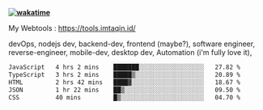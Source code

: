 **[![wakatime](https://wakatime.com/badge/user/87646243-158a-4241-a3cb-668e1fa2dbb8.svg)](https://wakatime.com/@87646243-158a-4241-a3cb-668e1fa2dbb8?style=plastic)**


My Webtools : https://tools.imtaqin.id/


devOps, nodejs dev, backend-dev, frontend (maybe?), software engineer, reverse-engineer, mobile-dev, desktop dev, Automation (i'm fully love it), 

<!--START_SECTION:waka-->

```txt
JavaScript   4 hrs 2 mins    ███████░░░░░░░░░░░░░░░░░░   27.82 %
TypeScript   3 hrs 2 mins    █████▒░░░░░░░░░░░░░░░░░░░   20.89 %
HTML         2 hrs 42 mins   ████▓░░░░░░░░░░░░░░░░░░░░   18.67 %
JSON         1 hr 22 mins    ██▒░░░░░░░░░░░░░░░░░░░░░░   09.50 %
CSS          40 mins         █▒░░░░░░░░░░░░░░░░░░░░░░░   04.70 %
```

<!--END_SECTION:waka-->
